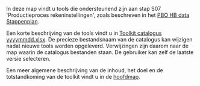 In deze map vindt u tools die ondersteunend zijn aan stap S07 'Productieproces rekeninstellingen', zoals beschreven in het [PBO HB data Stappenplan](https://github.com/kkpdata/HB-Datatoolkit/blob/main/A00%20Documentatie/PBO%20HB%20data%20stappenplan%2013%20(11205758-014-GEO-0001_v1.0).pdf). 

Een korte beschrijving van de tools vindt u in [Toolkit catalogus yyyymmdd.xlsx](https://github.com/kkpdata/HB-Datatoolkit/blob/main/A00%20Documentatie). De precieze bestandsnaam van de catalogus kan wijzigen nadat nieuwe tools worden opgeleverd. Verwijzingen zijn daarom naar de map waarin de catalogus bestanden staan. De gebruiker kan zelf de laatste versie selecteren.

Een meer algemene beschrijving van de inhoud, het doel en de totstandkoming van de toolkit vindt u in de [hoofdmap](https://github.com/kkpdata/HB-Datatoolkit#readme).
